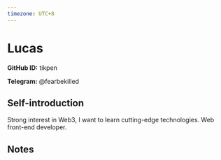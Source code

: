 ```yaml
---
timezone: UTC+8
---
```


# Lucas

**GitHub ID:** tikpen

**Telegram:** @fearbekilled

## Self-introduction

Strong interest in Web3, I want to learn cutting-edge technologies.
Web front-end developer.

## Notes

<!-- Content_START -->

<!-- Content_END -->
